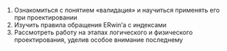 1. Ознакомиться с понятием «валидация» и научиться применять его при проектировании
2. Изучить правила обращения ERwin’а с индексами
3. Рассмотреть работу на этапах логического и физического проектирования, уделив особое внимание последнему